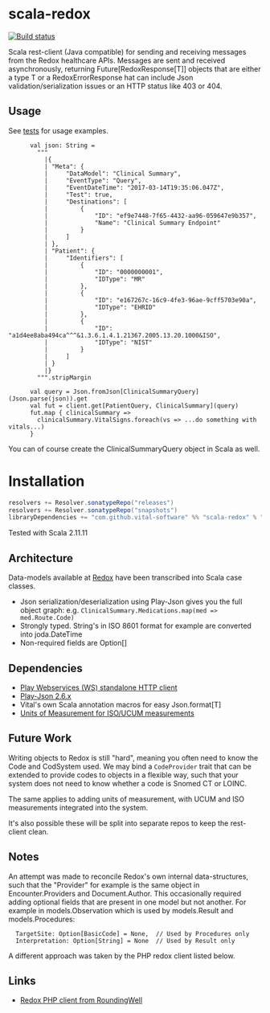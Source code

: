 # scala-redox

[![Build status](https://badge.buildkite.com/b0bbb5518c0cee6021cd4f31c5ac97537aa0a2a17bf88bee2b.svg)](https://buildkite.com/vital/scala-redox)

Scala rest-client (Java compatible) for sending and receiving messages from the Redox healthcare APIs. Messages are sent
and received asynchronously, returning Future[RedoxResponse[T]] objects that are either a type T or a RedoxErrorResponse 
hat can include Json validation/serialization issues or an HTTP status like 403 or 404.

## Usage
See [tests](https://github.com/vital-software/scala-redox/tree/master/src/test/scala/com/github/vitalsoftware/scalaredox) for usage examples.

```
      val json: String =
        """
          |{
          |	"Meta": {
          |		"DataModel": "Clinical Summary",
          |		"EventType": "Query",
          |		"EventDateTime": "2017-03-14T19:35:06.047Z",
          |		"Test": true,
          |		"Destinations": [
          |			{
          |				"ID": "ef9e7448-7f65-4432-aa96-059647e9b357",
          |				"Name": "Clinical Summary Endpoint"
          |			}
          |		]
          |	},
          |	"Patient": {
          |		"Identifiers": [
          |			{
          |				"ID": "0000000001",
          |				"IDType": "MR"
          |			},
          |			{
          |				"ID": "e167267c-16c9-4fe3-96ae-9cff5703e90a",
          |				"IDType": "EHRID"
          |			},
          |			{
          |				"ID": "a1d4ee8aba494ca^^^&1.3.6.1.4.1.21367.2005.13.20.1000&ISO",
          |				"IDType": "NIST"
          |			}
          |		]
          |	}
          |}
        """.stripMargin

      val query = Json.fromJson[ClinicalSummaryQuery](Json.parse(json)).get
      val fut = client.get[PatientQuery, ClinicalSummary](query)
      fut.map { clinicalSummary =>
        clinicalSummary.VitalSigns.foreach(vs => ...do something with vitals...)
      }
```

You can of course create the ClinicalSummaryQuery object in Scala as well.

# Installation

```scala
resolvers += Resolver.sonatypeRepo("releases")
resolvers += Resolver.sonatypeRepo("snapshots")
libraryDependencies += "com.github.vital-software" %% "scala-redox" % "1.4.0"
```

Tested with Scala 2.11.11

## Architecture
Data-models available at [Redox](https://developer.redoxengine.com/) have been transcribed into Scala case classes.

 - Json serialization/deserialization using Play-Json gives you the full
   object graph: e.g. `ClinicalSummary.Medications.map(med => med.Route.Code)`
 - Strongly typed. String's in ISO 8601 format for example are converted into joda.DateTime
 - Non-required fields are Option[]

## Dependencies
 - [Play Webservices (WS) standalone HTTP client](https://github.com/playframework/play-ws)
 - [Play-Json 2.6.x](https://github.com/playframework/play-json)
 - Vital's own Scala annotation macros for easy Json.format[T]
 - [Units of Measurement for ISO/UCUM measurements](https://github.com/unitsofmeasurement/uom-systems)

## Future Work
Writing objects to Redox is still "hard", meaning you often need to know the Code and CodSystem used. We may bind a
`CodeProvider` trait that can be extended to provide codes to objects in a flexible way, such that your system
does not need to know whether a code is Snomed CT or LOINC.

The same applies to adding units of measurement, with UCUM and ISO measurements integrated into the system.

It's also possible these will be split into separate repos to keep the rest-client clean.

## Notes
An attempt was made to reconcile Redox's own internal data-structures, such that the "Provider" for example is the same
object in Encounter.Providers and Document.Author. This occasionally required adding optional fields that are present
in one model but not another. For example in models.Observation which is used by models.Result and models.Procedures:
```
  TargetSite: Option[BasicCode] = None,  // Used by Procedures only
  Interpretation: Option[String] = None  // Used by Result only
```

A different approach was taken by the PHP redox client listed below.

## Links
 - [Redox PHP client from RoundingWell](https://github.com/RoundingWellOS/redox-php)
